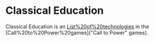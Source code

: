 # Classical Education

Classical Education is an [List%20of%20technologies](advance) in the [Call%20to%20Power%20games]("Call to Power" games).